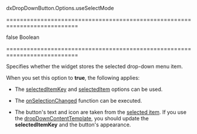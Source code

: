 <!--id-->dxDropDownButton.Options.useSelectMode<!--/id-->
===========================================================================
<!--default-->false<!--/default-->
<!--type-->Boolean<!--/type-->
===========================================================================

<!--shortDescription-->
Specifies whether the widget stores the selected drop-down menu item.
<!--/shortDescription-->

<!--fullDescription-->
When you set this option to **true**, the following applies:

- The [selectedItemKey](/Documentation/ApiReference/UI_Widgets/dxDropDownButton/Configuration/#selectedItemKey) and [selectedItem](/Documentation/ApiReference/UI_Widgets/dxDropDownButton/Configuration/#selectedItem) options can be used.

- The [onSelectionChanged](/Documentation/ApiReference/UI_Widgets/dxDropDownButton/Configuration/#onSelectionChanged) function can be executed.

- The button's text and icon are taken from the [selected item](/Documentation/ApiReference/UI_Widgets/dxDropDownButton/Configuration/#selectedItemKey). If you use the [dropDownContentTemplate](/Documentation/ApiReference/UI_Widgets/dxDropDownButton/Configuration/#dropDownContentTemplate), you should update the **selectedItemKey** and the button's appearance.
<!--/fullDescription-->